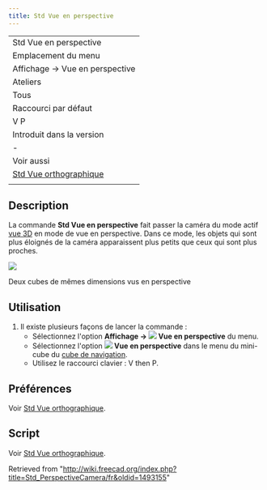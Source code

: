 ```yaml
---
title: Std Vue en perspective
---
```

|  |
| --- |
| Std Vue en perspective |
| Emplacement du menu |
| Affichage → Vue en perspective |
| Ateliers |
| Tous |
| Raccourci par défaut |
| V P |
| Introduit dans la version |
| - |
| Voir aussi |
| [Std Vue orthographique](/Std_OrthographicCamera/fr "Std OrthographicCamera/fr") |
|  |

## Description

La commande **Std Vue en perspective** fait passer la caméra du mode actif [vue 3D](/3D_view/fr "3D view/fr") en mode de vue en perspective. Dans ce mode, les objets qui sont plus éloignés de la caméra apparaissent plus petits que ceux qui sont plus proches.

![](/images/Std_PerspectiveCamera_example.svg)

Deux cubes de mêmes dimensions vus en perspective

## Utilisation

1. Il existe plusieurs façons de lancer la commande :
   * Sélectionnez l'option **Affichage → ![](/images/Std_PerspectiveCamera.svg) Vue en perspective** du menu.
   * Sélectionnez l'option **![](/images/Std_PerspectiveCamera.svg) Vue en perspective** dans le menu du mini-cube du [cube de navigation](/Navigation_Cube/fr "Navigation Cube/fr").
   * Utilisez le raccourci clavier : V then P.

## Préférences

Voir [Std Vue orthographique](/Std_OrthographicCamera/fr#Préférences "Std OrthographicCamera/fr").

## Script

Voir [Std Vue orthographique](/Std_OrthographicCamera/fr#Script "Std OrthographicCamera/fr").

Retrieved from "<http://wiki.freecad.org/index.php?title=Std_PerspectiveCamera/fr&oldid=1493155>"